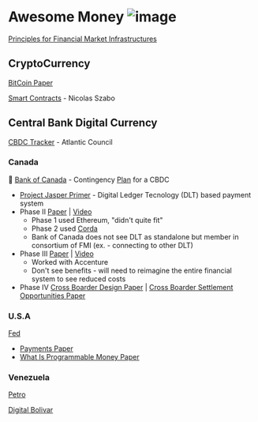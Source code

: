 # Awesome Money ![image](https://user-images.githubusercontent.com/64801585/154845336-9f57183a-e842-4028-8a53-4a417d284ad4.png)

[Principles for Financial Market Infrastructures](https://github.com/Ramb0a/awesome-money/blob/main/pfmi.pdf) 

## CryptoCurrency

[BitCoin Paper](https://bitcoin.org/bitcoin.pdf)

[Smart Contracts](https://github.com/Ramb0a/awesome-money/blob/main/Smart%20Contracts.pdf) - Nicolas Szabo

## Central Bank Digital Currency

[CBDC Tracker](https://www.atlanticcouncil.org/cbdctracker/) - Atlantic Council 

### Canada 

🏦 [Bank of Canada](https://www.bankofcanada.ca/research/digital-currencies-and-fintech/projects/) - Contingency [Plan](https://github.com/Ramb0a/awesome-money/blob/main/ContingencyPlanningforaCentralBankDigitalCurrencyBankofCanada.pdf) for a CBDC
  * [Project Jasper Primer](https://github.com/Ramb0a/awesome-money/blob/main/project_jasper_primer.pdf) - Digital Ledger Tecnology (DLT) based payment system
  * Phase II [Paper](https://github.com/Ramb0a/awesome-money/blob/main/ProjectJasperACanadianExperimentwithDistributed%20LedgerTechnologyPhaseII.pdf) | [Video](https://youtu.be/8wVvqnOFCf8) 
     * Phase 1 used Ethereum, "didn't quite fit"   
     * Phase 2 used [Corda](https://www.corda.net/) 
     * Bank of Canada does not see DLT as standalone but member in consortium of FMI (ex. - connecting to other DLT) 
  * Phase III [Paper](https://github.com/Ramb0a/awesome-money/blob/main/SecuritiesSettlementUsingDistributedLedgerTechnologyPhaseIII.pdf) | [Video](https://www.youtube.com/watch?v=2rdTo2vHP1k) 
     * Worked with Accenture 
     * Don't see benefits - will need to reimagine the entire financial system to see reduced costs 
 * Phase IV [Cross Boarder Design Paper](https://github.com/Ramb0a/awesome-money/blob/main/JasperUbinDesignPaperEnablingCross-BorderHighValueTransferUsingDistributedLedgerTechnologies.pdf) | [Cross Boarder Settlement Opportunities Paper](https://github.com/Ramb0a/awesome-money/blob/main/CrossBorderInterbankPaymentsSettlementsOpportunitiesDigitalTransformation.pdf)

### U.S.A 

[Fed](https://www.federalreserve.gov/central-bank-digital-currency.htm)
  * [Payments Paper](https://github.com/Ramb0a/awesome-money/blob/main/MoneyandPaymentsTheUSDollarintheAgeofDigitalTransformation.pdf)
  * [What Is Programmable Money Paper](https://github.com/Ramb0a/awesome-money/blob/main/WhatisprogrammablemoneyFed.pdf)

### Venezuela 

[Petro](https://www.investopedia.com/terms/p/petro-cryptocurrency.asp)

[Digital Bolivar](https://decrypt.co/77769/venezuela-will-launch-digital-bolivar-october)




